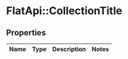 # FlatApi::CollectionTitle

## Properties
Name | Type | Description | Notes
------------ | ------------- | ------------- | -------------


